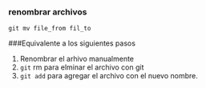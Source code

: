 ### renombrar archivos

```
git mv file_from fil_to
```

###Equivalente a los siguientes pasos

1. Renombrar el arhivo manualmente
2. `git` rm para elminar el archivo con git
3. `git add` para agregar el archivo con el nuevo nombre.
